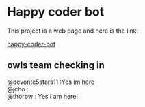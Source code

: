 

# Happy coder bot



This project is a web page and here is the link:


[happy-coder-bot](https://thorbw.github.io/happy-coder-bot/)


## owls team checking in

@devonte5stars11 :Yes im here  
@jcho   :   
@thorbw : Yes I am here!
